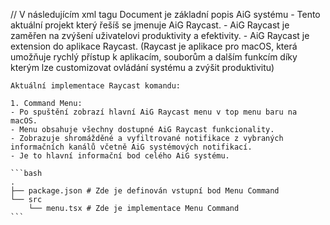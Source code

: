 // V následujícím xml tagu Document je základní popis AiG systému
<Document id="projectInformations">
    - Tento aktuální projekt který řešíš se jmenuje AiG Raycast.
    - AiG Raycast je zaměřen na zvýšení uživatelovi produktivity a efektivity.
    - AiG Raycast je extension do aplikace Raycast. (Raycast je aplikace pro macOS, která umožňuje rychlý přístup k aplikacím, souborům a dalším funkcím díky kterým lze customizovat ovládání systému a zvýšit produktivitu)

    Aktuální implementace Raycast komandu:

    1. Command Menu:
    - Po spuštění zobrazí hlavní AiG Raycast menu v top menu baru na macOS.
    - Menu obsahuje všechny dostupné AiG Raycast funkcionality.
    - Zobrazuje shromážděné a vyfiltrované notifikace z vybraných informačních kanálů včetně AiG systémových notifikací. 
    - Je to hlavní informační bod celého AiG systému.
    
    ```bash
    .
    ├── package.json # Zde je definován vstupní bod Menu Command
    └── src
        └── menu.tsx # Zde je implementace Menu Command
    ```
</Document>
